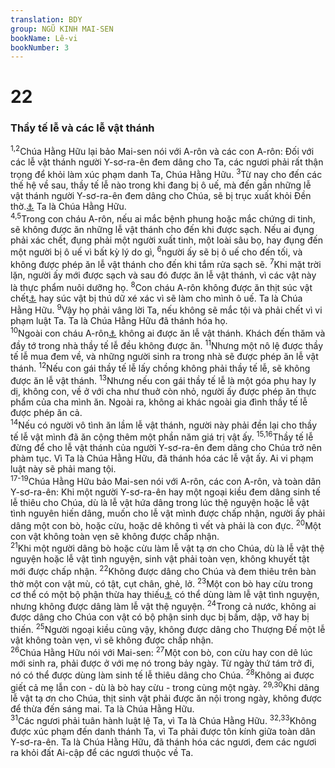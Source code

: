 ```yaml
---
translation: BDY
group: NGŨ KINH MAI-SEN
bookName: Lê-vi 
bookNumber: 3
---
```


<div class="title"><h1>22</h1><h3>Thầy tế lễ và các lễ vật thánh</h3></div>
<span class="verse le_22_1 le_22_2"><sup>1,2</sup>Chúa Hằng Hữu lại bảo Mai-sen nói với A-rôn và các con A-rôn: Đối với các lễ vật thánh người Y-sơ-ra-ên đem dâng cho Ta, các ngươi phải rất thận trọng để khỏi làm xúc phạm danh Ta, Chúa Hằng Hữu. </span>
<span class="verse le_22_3"><sup>3</sup>Từ nay cho đến các thế hệ về sau, thầy tế lễ nào trong khi đang bị ô uế, mà đến gần những lễ vật thánh người Y-sơ-ra-ên đem dâng cho Chúa, sẽ bị trục xuất khỏi Đền thờ.<a href="#" data-toggle="tooltip" data-placement="bottom" title="Nt bị khai trừ khỏi sự hiện diện của Ta">⚓</a> Ta là Chúa Hằng Hữu.<br/></span>
<span class="verse le_22_4 le_22_5"><sup>4,5</sup>Trong con cháu A-rôn, nếu ai mắc bệnh phung hoặc mắc chứng di tinh, sẽ không được ăn những lễ vật thánh cho đến khi được sạch. Nếu ai đụng phải xác chết, đụng phải một người xuất tinh, một loài sâu bọ, hay đụng đến một người bị ô uế vì bất kỳ lý do gì, </span>
<span class="verse le_22_6"><sup>6</sup>người ấy sẽ bị ô uế cho đến tối, và không được phép ăn lễ vật thánh cho đến khi tắm rửa sạch sẽ. </span>
<span class="verse le_22_7"><sup>7</sup>Khi mặt trời lặn, người ấy mới được sạch và sau đó được ăn lễ vật thánh, vì các vật này là thực phẩm nuôi dưỡng họ. </span>
<span class="verse le_22_8"><sup>8</sup>Con cháu A-rôn không được ăn thịt súc vật chết<a href="#" data-toggle="tooltip" data-placement="bottom" title="Nt chết tự nó">⚓</a> hay súc vật bị thú dữ xé xác vì sẽ làm cho mình ô uế. Ta là Chúa Hằng Hữu. </span>
<span class="verse le_22_9"><sup>9</sup>Vậy họ phải vâng lời Ta, nếu không sẽ mắc tội và phải chết vì vi phạm luật Ta. Ta là Chúa Hằng Hữu đã thánh hóa họ.<br/></span>
<span class="verse le_22_10"><sup>10</sup>Ngoài con cháu A-rôn<a href="#" data-toggle="tooltip" data-placement="bottom" title="Nt người ngoài">⚓</a> không ai được ăn lễ vật thánh. Khách đến thăm và đầy tớ trong nhà thầy tế lễ đều không được ăn. </span>
<span class="verse le_22_11"><sup>11</sup>Nhưng một nô lệ được thầy tế lễ mua đem về, và những người sinh ra trong nhà sẽ được phép ăn lễ vật thánh. </span>
<span class="verse le_22_12"><sup>12</sup>Nếu con gái thầy tế lễ lấy chồng không phải thầy tế lễ, sẽ không được ăn lễ vật thánh. </span>
<span class="verse le_22_13"><sup>13</sup>Nhưng nếu con gái thầy tế lễ là một góa phụ hay ly dị, không con, về ở với cha như thuở còn nhỏ, người ấy được phép ăn thực phẩm của cha mình ăn. Ngoài ra, không ai khác ngoài gia đình thầy tế lễ được phép ăn cả.<br/></span>
<span class="verse le_22_14"><sup>14</sup>Nếu có người vô tình ăn lầm lễ vật thánh, người này phải đền lại cho thầy tế lễ vật mình đã ăn cộng thêm một phần năm giá trị vật ấy. </span>
<span class="verse le_22_15 le_22_16"><sup>15,16</sup>Thầy tế lễ đừng để cho lễ vật thánh của người Y-sơ-ra-ên đem dâng cho Chúa trở nên phàm tục. Vì Ta là Chúa Hằng Hữu, đã thánh hóa các lễ vật ấy. Ai vi phạm luật này sẽ phải mang tội.<br/></span>
<span class="verse le_22_17 le_22_18 le_22_19"><sup>17-19</sup>Chúa Hằng Hữu bảo Mai-sen nói với A-rôn, các con A-rôn, và toàn dân Y-sơ-ra-ên: Khi một người Y-sơ-ra-ên hay một ngoại kiều đem dâng sinh tế lễ thiêu cho Chúa, dù là lễ vật hứa dâng trong lúc thệ nguyện hoặc lễ vật tình nguyên hiến dâng, muốn cho lễ vật mình được chấp nhận, người ấy phải dâng một con bò, hoặc cừu, hoặc dê không tì vết và phải là con đực. </span>
<span class="verse le_22_20"><sup>20</sup>Một con vật không toàn vẹn sẽ không được chấp nhận.<br/></span>
<span class="verse le_22_21"><sup>21</sup>Khi một người dâng bò hoặc cừu làm lễ vật tạ ơn cho Chúa, dù là lễ vật thệ nguyện hoặc lễ vật tình nguyện, sinh vật phải toàn vẹn, không khuyết tật mới được chấp nhận. </span>
<span class="verse le_22_22"><sup>22</sup>Không được dâng cho Chúa và đem thiêu trên bàn thờ một con vật mù, có tật, cụt chân, ghẻ, lở. </span>
<span class="verse le_22_23"><sup>23</sup>Một con bò hay cừu trong cơ thể có một bộ phận thừa hay thiếu<a href="#" data-toggle="tooltip" data-placement="bottom" title="ví như ngón chân...">⚓</a> có thể dùng làm lễ vật tình nguyện, nhưng không được dâng làm lễ vật thệ nguyện. </span>
<span class="verse le_22_24"><sup>24</sup>Trong cả nước, không ai được dâng cho Chúa con vật có bộ phận sinh dục bị bầm, dập, vỡ hay bị thiến. </span>
<span class="verse le_22_25"><sup>25</sup>Người ngoại kiều cũng vậy, không được dâng cho Thượng Đế một lễ vật không toàn vẹn, vì sẽ không được chấp nhận.<br/></span>
<span class="verse le_22_26"><sup>26</sup>Chúa Hằng Hữu nói với Mai-sen: </span>
<span class="verse le_22_27"><sup>27</sup>Một con bò, con cừu hay con dê lúc mới sinh ra, phải được ở với mẹ nó trong bảy ngày. Từ ngày thứ tám trở đi, nó có thể được dùng làm sinh tế lễ thiêu dâng cho Chúa. </span>
<span class="verse le_22_28"><sup>28</sup>Không ai được giết cả mẹ lẫn con - dù là bò hay cừu - trong cùng một ngày. </span>
<span class="verse le_22_29 le_22_30"><sup>29,30</sup>Khi dâng lễ vật tạ ơn cho Chúa, thịt sinh vật phải được ăn nội trong ngày, không được để thừa đến sáng mai. Ta là Chúa Hằng Hữu.<br/></span>
<span class="verse le_22_31"><sup>31</sup>Các ngươi phải tuân hành luật lệ Ta, vì Ta là Chúa Hằng Hữu. </span>
<span class="verse le_22_32 le_22_33"><sup>32,33</sup>Không được xúc phạm đến danh thánh Ta, vì Ta phải được tôn kính giữa toàn dân Y-sơ-ra-ên. Ta là Chúa Hằng Hữu, đã thánh hóa các ngươi, đem các ngươi ra khỏi đất Ai-cập để các ngươi thuộc về Ta.</span>
